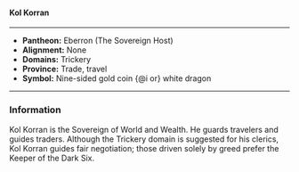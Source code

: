 #### Kol Korran
___

- **Pantheon:** Eberron (The Sovereign Host)
- **Alignment:** None
- **Domains:** Trickery
- **Province:** Trade, travel
- **Symbol:** Nine-sided gold coin {@i or} white dragon
___

### Information

Kol Korran is the Sovereign of World and Wealth. He guards travelers and guides traders. Although the Trickery domain is suggested for his clerics, Kol Korran guides fair negotiation; those driven solely by greed prefer the Keeper of the Dark Six.